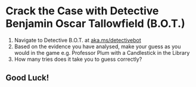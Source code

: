 # Crack the Case with Detective Benjamin Oscar Tallowfield (B.O.T.)

1.	Navigate to Detective B.O.T. at [aka.ms/detectivebot](https://aka.ms/detectivebot)
2.	Based on the evidence you have analysed, make your guess as you would in the game e.g. Professor Plum with a Candlestick in the Library
3.	How many tries does it take you to guess correctly?

## Good Luck!
